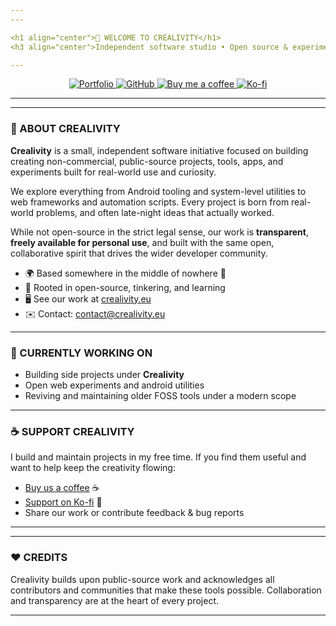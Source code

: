 ```yaml
---
---

<h1 align="center">👋 WELCOME TO CREALIVITY</h1>
<h3 align="center">Independent software studio • Open source & experimentation</h3>

---
```


<p align="center">
  <a href="https://crealivity.eu">
    <img src="https://img.shields.io/badge/Crealivity-008080?style=for-the-badge&logo=vercel&logoColor=white" alt="Portfolio"/>
  </a>
  <a href="https://github.com/Crealivity">
    <img src="https://img.shields.io/badge/GitHub-000000?style=for-the-badge&logo=github&logoColor=white" alt="GitHub"/>
  </a>
  <a href="https://www.buymeacoffee.com/Crealivity">
    <img src="https://img.shields.io/badge/Buy%20Me%20a%20Coffee-FFDD00?style=for-the-badge&logo=buymeacoffee&logoColor=black" alt="Buy me a coffee"/>
  </a>
  <a href="https://ko-fi.com/Crealivity">
    <img src="https://img.shields.io/badge/Ko--fi-FF5E5B?style=for-the-badge&logo=kofi&logoColor=white" alt="Ko-fi"/>
  </a>
</p>

---
---

### 🧩 ABOUT CREALIVITY

**Crealivity** is a small, independent software initiative focused on building creating non-commercial, public-source projects, tools, apps, and experiments built for real-world use and curiosity.

We explore everything from Android tooling and system-level utilities to web frameworks and automation scripts. Every project is born from real-world problems, and often late-night ideas that actually worked.

While not open-source in the strict legal sense, our work is **transparent**, **freely available for personal use**, and built with the same open, collaborative spirit that drives the wider developer community.

* 🌍 Based somewhere in the middle of nowhere 🌌  
* 🧠 Rooted in open-source, tinkering, and learning
* 🖥️ See our work at [crealivity.eu](https://crealivity.eu)
* ✉️ Contact: [contact@crealivity.eu](mailto:contact@crealivity.eu)

---

### 🚧 CURRENTLY WORKING ON
* Building side projects under **Crealivity**  
* Open web experiments and android utilities
* Reviving and maintaining older FOSS tools under a modern scope

---

### ☕ SUPPORT CREALIVITY

I build and maintain projects in my free time. If you find them useful and want to help keep the creativity flowing:  

* [Buy us a coffee](https://www.buymeacoffee.com/Crealivity) ☕
* [Support on Ko-fi](https://ko-fi.com/Crealivity) 💙
* Share our work or contribute feedback & bug reports

---

---

### ❤️ CREDITS

Crealivity builds upon public-source work and acknowledges all contributors and communities that make these tools possible. 
Collaboration and transparency are at the heart of every project.

---
